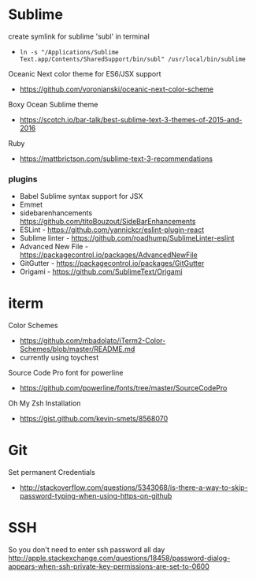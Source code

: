
# Sublime

create symlink for sublime 'subl' in terminal
 * `ln -s "/Applications/Sublime Text.app/Contents/SharedSupport/bin/subl" /usr/local/bin/sublime`

Oceanic Next color theme for ES6/JSX support
 * https://github.com/voronianski/oceanic-next-color-scheme

Boxy Ocean Sublime theme
* https://scotch.io/bar-talk/best-sublime-text-3-themes-of-2015-and-2016

Ruby
* https://mattbrictson.com/sublime-text-3-recommendations

### plugins
* Babel Sublime syntax support for JSX
* Emmet
* sidebarenhancements https://github.com/titoBouzout/SideBarEnhancements
* ESLint - https://github.com/yannickcr/eslint-plugin-react
* Sublime linter - https://github.com/roadhump/SublimeLinter-eslint
* Advanced New File - https://packagecontrol.io/packages/AdvancedNewFile
* GitGutter - https://packagecontrol.io/packages/GitGutter
* Origami - https://github.com/SublimeText/Origami

# iterm

Color Schemes
* https://github.com/mbadolato/iTerm2-Color-Schemes/blob/master/README.md
* currently using toychest

Source Code Pro font for powerline
* https://github.com/powerline/fonts/tree/master/SourceCodePro

Oh My Zsh Installation
* https://gist.github.com/kevin-smets/8568070


# Git

Set permanent Credentials
* http://stackoverflow.com/questions/5343068/is-there-a-way-to-skip-password-typing-when-using-https-on-github


# SSH
So you don't need to enter ssh password all day
  http://apple.stackexchange.com/questions/18458/password-dialog-appears-when-ssh-private-key-permissions-are-set-to-0600
